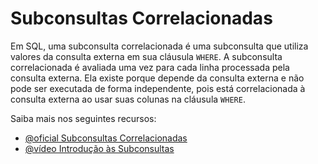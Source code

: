 # Subconsultas Correlacionadas

Em SQL, uma subconsulta correlacionada é uma subconsulta que utiliza valores da consulta externa em sua cláusula `WHERE`. A subconsulta correlacionada é avaliada uma vez para cada linha processada pela consulta externa. Ela existe porque depende da consulta externa e não pode ser executada de forma independente, pois está correlacionada à consulta externa ao usar suas colunas na cláusula `WHERE`.

Saiba mais nos seguintes recursos:

- [@oficial Subconsultas Correlacionadas](https://dev.mysql.com/doc/refman/8.4/en/correlated-subqueries.html)
- [@vídeo Introdução às Subconsultas](https://www.youtube.com/watch?v=TUxadt94L0M)
